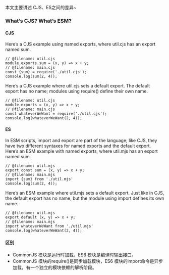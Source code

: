 本文主要讲述 CJS、ES之间的差异~

### What’s CJS? What’s ESM?
#### CJS
Here’s a CJS example using named exports, where util.cjs has an export named sum.
```
// @filename: util.cjs
module.exports.sum = (x, y) => x + y;
// @filename: main.cjs
const {sum} = require('./util.cjs');
console.log(sum(2, 4));
```
Here’s a CJS example where util.cjs sets a default export. The default export has no name; modules using require() define their own name.
```
// @filename: util.cjs
module.exports = (x, y) => x + y;
// @filename: main.cjs
const whateverWeWant = require('./util.cjs');
console.log(whateverWeWant(2, 4));
```

#### ES 
In ESM scripts, import and export are part of the language; like CJS, they have two different syntaxes for named exports and the default export.
Here’s an ESM example with named exports, where util.mjs has an export named sum.
```
// @filename: util.mjs
export const sum = (x, y) => x + y;
// @filename: main.mjs
import {sum} from './util.mjs'
console.log(sum(2, 4));
```
Here’s an ESM example where util.mjs sets a default export. Just like in CJS, the default export has no name, but the module using import defines its own name.
```
// @filename: util.mjs
export default (x, y) => x + y;
// @filename: main.mjs
import whateverWeWant from './util.mjs'
console.log(whateverWeWant(2, 4));
```

#### 区别
- CommonJS 模块是运行时加载，ES6 模块是编译时输出接口。
- CommonJS 模块的require()是同步加载模块，ES6 模块的import命令是异步加载，有一个独立的模块依赖的解析阶段。
